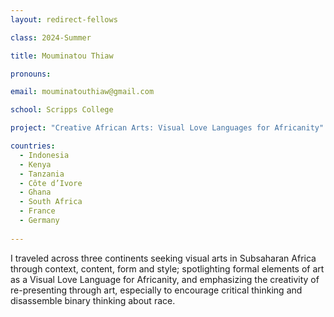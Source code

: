 ```yaml
---
layout: redirect-fellows

class: 2024-Summer

title: Mouminatou Thiaw

pronouns: 

email: mouminatouthiaw@gmail.com

school: Scripps College

project: "Creative African Arts: Visual Love Languages for Africanity"

countries:
  - Indonesia
  - Kenya
  - Tanzania
  - Côte d’Ivore
  - Ghana
  - South Africa
  - France
  - Germany
  
---
```


I traveled across three continents seeking visual arts in Subsaharan Africa through context, content, form and style; spotlighting formal elements of art as a Visual Love Language for Africanity, and emphasizing the creativity of re-presenting through art, especially to encourage critical thinking and disassemble binary thinking about race.